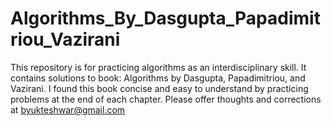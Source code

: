 # Algorithms_By_Dasgupta_Papadimitriou_Vazirani

This repository is for practicing algorithms as an interdisciplinary skill. 
It contains solutions to book: Algorithms by Dasgupta, Papadimitriou, and Vazirani.
I found this book concise and easy to understand by practicing problems at the end of each chapter.
Please offer thoughts and corrections at byukteshwar@gmail.com
